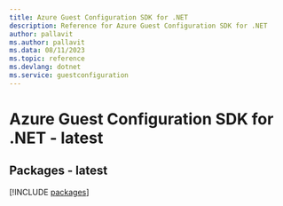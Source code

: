 ```yaml
---
title: Azure Guest Configuration SDK for .NET
description: Reference for Azure Guest Configuration SDK for .NET
author: pallavit
ms.author: pallavit
ms.data: 08/11/2023
ms.topic: reference
ms.devlang: dotnet
ms.service: guestconfiguration
---
```

# Azure Guest Configuration SDK for .NET - latest
## Packages - latest
[!INCLUDE [packages](guest-configuration-index.md)]